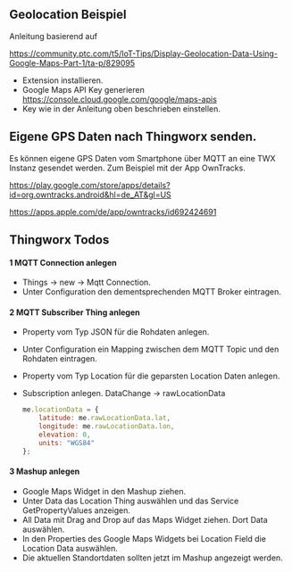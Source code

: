 ## Geolocation Beispiel

Anleitung basierend auf 

https://community.ptc.com/t5/IoT-Tips/Display-Geolocation-Data-Using-Google-Maps-Part-1/ta-p/829095

- Extension installieren.
- Google Maps API Key generieren https://console.cloud.google.com/google/maps-apis
- Key wie in der Anleitung oben beschrieben einstellen.



## Eigene GPS Daten nach Thingworx senden.

Es können eigene GPS Daten vom Smartphone über MQTT an eine TWX Instanz gesendet werden. Zum Beispiel mit der App OwnTracks. 

https://play.google.com/store/apps/details?id=org.owntracks.android&hl=de_AT&gl=US

https://apps.apple.com/de/app/owntracks/id692424691

## Thingworx Todos

#### 1 MQTT Connection anlegen

- Things -> new -> Mqtt Connection. 
- Unter Configuration den dementsprechenden MQTT Broker eintragen.

#### 2 MQTT Subscriber Thing anlegen

- Property vom Typ JSON für die Rohdaten anlegen.

- Unter Configuration ein Mapping zwischen dem MQTT Topic und den Rohdaten eintragen.

- Property vom Typ Location für die geparsten Location Daten anlegen.

- Subscription anlegen. DataChange -> rawLocationData

  ````javascript
  me.locationData = {
      latitude: me.rawLocationData.lat,
      longitude: me.rawLocationData.lon,
      elevation: 0,
      units: "WGS84"
  };
  ````

#### 3 Mashup anlegen

- Google Maps Widget in den Mashup ziehen.
- Unter Data das Location Thing auswählen und das Service GetPropertyValues anzeigen.
- All Data mit Drag and Drop auf das Maps Widget ziehen. Dort Data auswählen.
- In den Properties des Google Maps Widgets bei Location Field die Location Data auswählen.
- Die aktuellen Standortdaten sollten jetzt im Mashup angezeigt werden.






